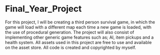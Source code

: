 # Final_Year_Project
For this project, I will be creating a third person survival game, in which the game will load with a different map each time a new game is loaded, with the use of procedural generation. The project will also consist of implementing other generic game features such as; AI, item pickups and a health system. 
All assets used in this project are free to use and available on the asset store.
All code is created and copyrighted by myself.
